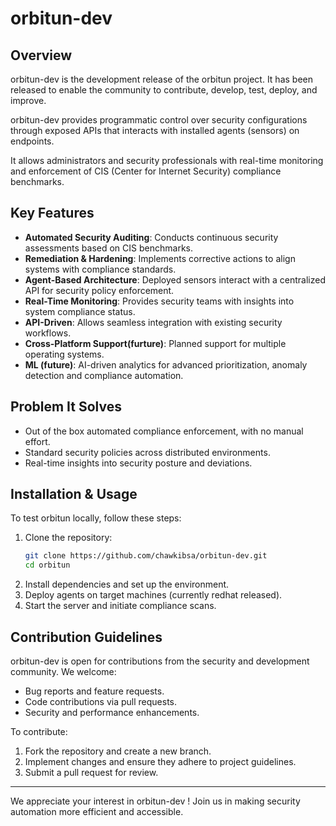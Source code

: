 # orbitun-dev

## Overview
orbitun-dev is the development release of the orbitun project. It has been released to enable the community to contribute, develop, test, deploy, and improve.

orbitun-dev provides programmatic control over security configurations through exposed APIs that interacts with installed agents (sensors) on endpoints.

It allows administrators and security professionals with real-time monitoring and enforcement of CIS (Center for Internet Security) compliance benchmarks.

## Key Features
- **Automated Security Auditing**: Conducts continuous security assessments based on CIS benchmarks.
- **Remediation & Hardening**: Implements corrective actions to align systems with compliance standards.
- **Agent-Based Architecture**: Deployed sensors interact with a centralized API for security policy enforcement.
- **Real-Time Monitoring**: Provides security teams with insights into system compliance status.
- **API-Driven**: Allows seamless integration with existing security workflows.
- **Cross-Platform Support(furture)**: Planned support for multiple operating systems.
- **ML (future)**: AI-driven analytics for advanced prioritization, anomaly detection and compliance automation.

## Problem It Solves
- Out of the box automated compliance enforcement, with no manual effort.
- Standard security policies across distributed environments.
- Real-time insights into security posture and deviations.

## Installation & Usage
To test orbitun locally, follow these steps:

1. Clone the repository:
   ```bash
   git clone https://github.com/chawkibsa/orbitun-dev.git
   cd orbitun
   ```
2. Install dependencies and set up the environment.
3. Deploy agents on target machines (currently redhat released).
4. Start the server and initiate compliance scans.

## Contribution Guidelines
orbitun-dev is open for contributions from the security and development community. We welcome:
- Bug reports and feature requests.
- Code contributions via pull requests.
- Security and performance enhancements.

To contribute:
1. Fork the repository and create a new branch.
2. Implement changes and ensure they adhere to project guidelines.
3. Submit a pull request for review.

---

We appreciate your interest in orbitun-dev ! Join us in making security automation more efficient and accessible.


